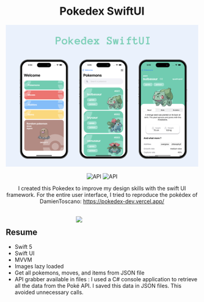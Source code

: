<h1 align="center">Pokedex SwiftUI</h1>


<p align="center">
<img src="Images/Banner.png"/>
</p>

<p align="center">
  <img alt="API" src="https://img.shields.io/badge/language-swift-orange"/>
<img alt="API" src="https://img.shields.io/badge/UI%20framework-SwiftUI-orange"/> 

  
</p>

<p align="center">  
I created this Pokedex to improve my design skills with the swift UI framework. For the entire user interface, I tried to reproduce the pokédex of DamienToscano: <a href="https://pokedex-dev.vercel.app/">https://pokedex-dev.vercel.app/</a>
</p>
</br>

<img src="/Images/demo.gif" align="right" width="320"/>

## Resume
- Swift 5
- Swift UI 
- MVVM
- Images lazy loaded
- Get all pokemons, moves, and items from JSON file
- API grabber available in files :
    I used a C# console application to retrieve all the data from the Poké API. I saved this data in JSON files. This avoided unnecessary calls.

